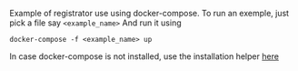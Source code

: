 Example of registrator use using docker-compose.
To run an exemple, just pick a file say ``` <example_name> ```
And run it using
```
docker-compose -f <example_name> up
```

In case docker-compose is not installed, use the installation
helper [here](https://docs.docker.com/compose/install)
